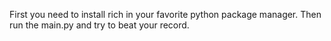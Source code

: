 First you need to install rich in your favorite python package manager.
Then run the main.py and try to beat your record.
